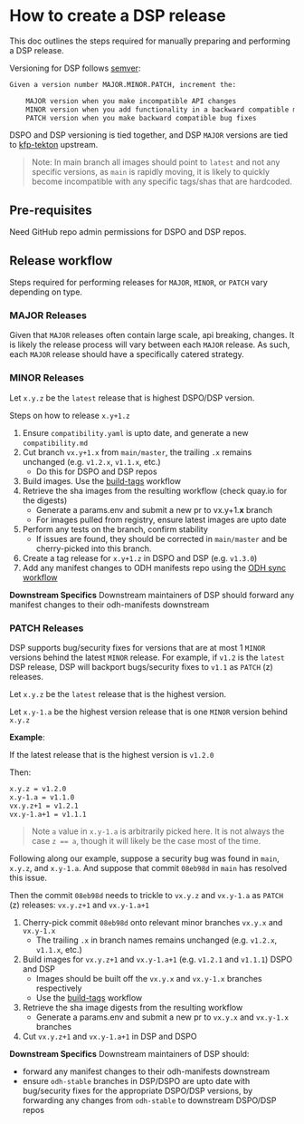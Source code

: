 # How to create a DSP release

This doc outlines the steps required for manually preparing and performing a DSP release.

Versioning for DSP follows [semver]:

```txt
Given a version number MAJOR.MINOR.PATCH, increment the:

    MAJOR version when you make incompatible API changes
    MINOR version when you add functionality in a backward compatible manner
    PATCH version when you make backward compatible bug fixes

```

DSPO and DSP versioning is tied together, and DSP `MAJOR` versions are tied to [kfp-tekton] upstream.

> Note: In main branch all images should point to `latest` and not any specific versions, as `main` is rapidly moving,
> it is likely to quickly become incompatible with any specific tags/shas that are hardcoded.

## Pre-requisites
Need GitHub repo admin permissions for DSPO and DSP repos.

## Release workflow
Steps required for performing releases for `MAJOR`, `MINOR`, or `PATCH` vary depending on type.

### MAJOR Releases
Given that `MAJOR` releases often contain large scale, api breaking, changes. It is likely the release process will vary
between each `MAJOR` release. As such, each `MAJOR` release should have a specifically catered strategy.

### MINOR Releases
Let `x.y.z` be the `latest` release that is highest DSPO/DSP version.

Steps on how to release `x.y+1.z`

1. Ensure `compatibility.yaml` is upto date, and generate a new `compatibility.md`
2. Cut branch `vx.y+1.x` from `main/master`, the trailing `.x` remains unchanged (e.g. `v1.2.x`, `v1.1.x`, etc.)
   * Do this for DSPO and DSP repos
3. Build images. Use the [build-tags] workflow
4. Retrieve the sha images from the resulting workflow (check quay.io for the digests)
   * Generate a params.env and submit a new pr to vx.y+1.**x** branch
   * For images pulled from registry, ensure latest images are upto date
5. Perform any tests on the branch, confirm stability
   * If issues are found, they should be corrected in `main/master` and be cherry-picked into this branch.
6. Create a tag release for `x.y+1.z` in DSPO and DSP (e.g. `v1.3.0`)
7. Add any manifest changes to ODH manifests repo using the [ODH sync workflow]

**Downstream Specifics**
Downstream maintainers of DSP should forward any manifest changes to their odh-manifests downstream

### PATCH Releases
DSP supports bug/security fixes for versions that are at most 1 `MINOR` versions behind the latest `MINOR` release.
For example, if `v1.2` is the `latest` DSP release, DSP will backport bugs/security fixes to `v1.1` as `PATCH` (z) releases.

Let `x.y.z` be the `latest` release that is the highest version.

Let `x.y-1.a` be the highest version release that is one `MINOR` version behind `x.y.z`

**Example**:

If the latest release that is the highest version is `v1.2.0`

Then:
```txt
x.y.z = v1.2.0
x.y-1.a = v1.1.0
vx.y.z+1 = v1.2.1
vx.y-1.a+1 = v1.1.1
```

> Note `a` value in `x.y-1.a` is arbitrarily picked here. It is not always the case `z == a`, though it will likely
> be the case most of the time.

Following along our example, suppose a security bug was found in `main`, `x.y.z`, and `x.y-1.a`.
And suppose that commit `08eb98d` in `main` has resolved this issue.

Then the commit `08eb98d` needs to trickle to `vx.y.z` and `vx.y-1.a` as `PATCH` (z) releases: `vx.y.z+1` and `vx.y-1.a+1`

1. Cherry-pick commit `08eb98d` onto relevant minor branches `vx.y.x` and `vx.y-1.x`
   * The trailing `.x` in branch names remains unchanged (e.g. `v1.2.x`, `v1.1.x`, etc.)
2. Build images for `vx.y.z+1` and `vx.y-1.a+1` (e.g. `v1.2.1` and `v1.1.1`) DSPO and DSP
   * Images should be built off the `vx.y.x` and `vx.y-1.x` branches respectively
   * Use the [build-tags] workflow
3. Retrieve the sha image digests from the resulting workflow
   * Generate a params.env and submit a new pr to `vx.y.x` and `vx.y-1.x` branches
4. Cut `vx.y.z+1` and `vx.y-1.a+1` in DSP and DSPO

**Downstream Specifics**
Downstream maintainers of DSP should:
* forward any manifest changes to their odh-manifests downstream
* ensure `odh-stable` branches in DSP/DSPO are upto date with bug/security fixes for the appropriate DSPO/DSP versions,
  by forwarding any changes from `odh-stable` to downstream DSPO/DSP repos

[semver]: https://semver.org/
[build-tags]: https://github.com/opendatahub-io/data-science-pipelines-operator/actions/workflows/build-tags.yml
[kfp-tekton]: https://github.com/kubeflow/kfp-tekton
[ODH sync workflow]: https://github.com/opendatahub-io/data-science-pipelines-operator/actions/workflows/odh-manifests-PR-sync.yml
